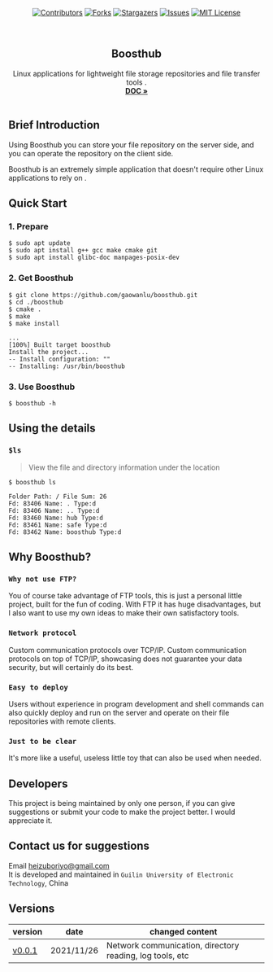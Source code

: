
<div align="center">  

[![Contributors][contributors-shield]][contributors-url]
[![Forks][forks-shield]][forks-url]
[![Stargazers][stars-shield]][stars-url]
[![Issues][issues-shield]][issues-url]
[![MIT License][license-shield]][license-url]

</div>  

<!-- PROJECT LOGO -->
<br />
<div align="center">
  <h2 align="center">Boosthub</h2>

  <p align="center">
    Linux applications for lightweight file storage repositories and file transfer tools .
    <br />
    <a href="https://github.com/gaowanlu/boosthub"><strong>DOC »</strong></a>
    <br />
    <br />
  </p>
</div> 





## Brief Introduction  
Using Boosthub you can store your file repository on the server side, and you can operate the repository on the client side.    

Boosthub is an extremely simple application that doesn't require other Linux applications to rely on . 
 


## Quick Start 
###  1. Prepare  
```  
$ sudo apt update 
$ sudo apt install g++ gcc make cmake git 
$ sudo apt install glibc-doc manpages-posix-dev 
``` 

### 2. Get Boosthub
```shell 
$ git clone https://github.com/gaowanlu/boosthub.git 
$ cd ./boosthub 
$ cmake . 
$ make 
$ make install 
```
```code 
...
[100%] Built target boosthub
Install the project...
-- Install configuration: ""
-- Installing: /usr/bin/boosthub
```
### 3. Use Boosthub 
```
$ boosthub -h
``` 




## Using the details  
### `$ls`  
> View the file and directory information under the location  


```shell
$ boosthub ls
```
```shell
Folder Path: / File Sum: 26 
Fd: 83406 Name: . Type:d 
Fd: 83406 Name: .. Type:d 
Fd: 83460 Name: hub Type:d 
Fd: 83461 Name: safe Type:d 
Fd: 83462 Name: boosthub Type:d 
```



## Why Boosthub? 
### `Why not use FTP?`


You of course take advantage of FTP tools, this is just a personal little project, built for the fun of coding. With FTP it has huge disadvantages, but I also want to use my own ideas to make their own satisfactory tools.
 
### `Network protocol `


Custom communication protocols over TCP/IP. Custom communication protocols on top of TCP/IP, showcasing does not guarantee your data security, but will certainly do its best.

### `Easy to deploy` 

Users without experience in program development and shell commands can also quickly deploy and run on the server and operate on their file repositories with remote clients.

### `Just to be clear`  

It's more like a useful, useless little toy that can also be used when needed.




## Developers  

This project is being maintained by only one person, if you can give suggestions or submit your code to make the project better. I would appreciate it.   



## Contact us for suggestions  
Email heizuboriyo@gmail.com  
It is developed and maintained in  `Guilin University of Electronic Technology`, China  



## Versions  

|  version   |  date  | changed content |  
|  ----  | ----  |----|  
| [v0.0.1]( )  | 2021/11/26 | Network communication, directory reading, log tools, etc |  



<!-- MARKDOWN LINKS & IMAGES -->
<!-- https://www.markdownguide.org/basic-syntax/#reference-style-links -->
[contributors-shield]: https://img.shields.io/github/contributors/gaowanlu/boosthub.svg?style=for-the-badge
[contributors-url]: https://github.com/gaowanlu/boosthub/graphs/contributors
[forks-shield]: https://img.shields.io/github/forks/gaowanlu/boosthub.svg?style=for-the-badge
[forks-url]: https://github.com/gaowanlu/boosthub/network/members
[stars-shield]: https://img.shields.io/github/stars/gaowanlu/boosthub.svg?style=for-the-badge
[stars-url]: https://github.com/gaowanlu/boosthub/stargazers
[issues-shield]: https://img.shields.io/github/issues/gaowanlu/boosthub.svg?style=for-the-badge
[issues-url]: https://github.com/gaowanlu/boosthub/issues
[license-shield]: https://img.shields.io/github/license/gaowanlu/boosthub.svg?style=for-the-badge
[license-url]: https://github.com/gaowanlu/boosthub/blob/master/LICENSE.txt